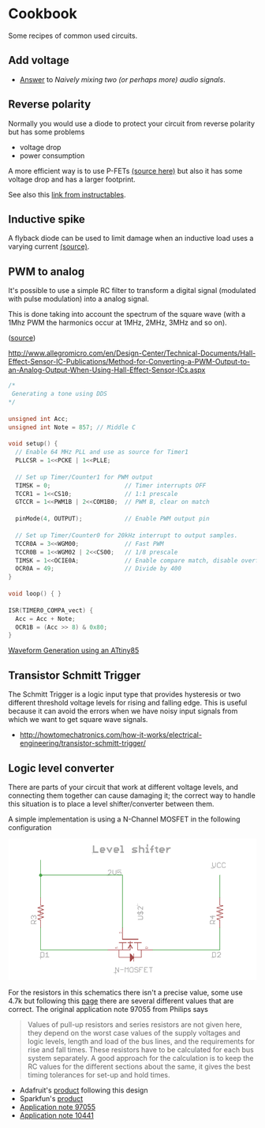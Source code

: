 # Cookbook

Some recipes of common used circuits.

## Add voltage

 - [Answer](http://electronics.stackexchange.com/questions/103435/naively-mixing-two-or-perhaps-more-audio-signals) to *Naively mixing two (or perhaps more) audio signals*.

## Reverse polarity

Normally you would use a diode to protect your circuit from reverse polarity
but has some problems

 - voltage drop
 - power consumption

A more efficient way is to use P-FETs [(source here)](https://www.youtube.com/watch?v=IrB-FPcv1Dc) but also it has
some voltage drop and has a larger footprint.

See also this [link from instructables](http://www.instructables.com/id/Reverse-polarity-protection-for-your-circuit-with/).

## Inductive spike

A flyback diode can be used to limit damage when an inductive load uses a
varying current [(source)](https://www.youtube.com/watch?v=LXGtE3X2k7Y).

## PWM to analog

It's possible to use a simple RC filter to transform a digital signal (modulated
with pulse modulation) into a analog signal.

This is done taking into account the spectrum of the square wave
(with a 1Mhz PWM the harmonics occur at 1MHz, 2MHz, 3MHz and so on).

([source](http://www.ti.com/lit/an/spraa88a/spraa88a.pdf))

http://www.allegromicro.com/en/Design-Center/Technical-Documents/Hall-Effect-Sensor-IC-Publications/Method-for-Converting-a-PWM-Output-to-an-Analog-Output-When-Using-Hall-Effect-Sensor-ICs.aspx

```c
/*
 Generating a tone using DDS
*/

unsigned int Acc;
unsigned int Note = 857; // Middle C

void setup() {
  // Enable 64 MHz PLL and use as source for Timer1
  PLLCSR = 1<<PCKE | 1<<PLLE;     

  // Set up Timer/Counter1 for PWM output
  TIMSK = 0;                     // Timer interrupts OFF
  TCCR1 = 1<<CS10;               // 1:1 prescale
  GTCCR = 1<<PWM1B | 2<<COM1B0;  // PWM B, clear on match

  pinMode(4, OUTPUT);            // Enable PWM output pin

  // Set up Timer/Counter0 for 20kHz interrupt to output samples.
  TCCR0A = 3<<WGM00;             // Fast PWM
  TCCR0B = 1<<WGM02 | 2<<CS00;   // 1/8 prescale
  TIMSK = 1<<OCIE0A;             // Enable compare match, disable overflow
  OCR0A = 49;                    // Divide by 400
}

void loop() { }

ISR(TIMER0_COMPA_vect) {
  Acc = Acc + Note;
  OCR1B = (Acc >> 8) & 0x80;
}
```

[Waveform Generation using an ATtiny85](http://www.technoblogy.com/show?QVN)

## Transistor Schmitt Trigger

The Schmitt Trigger is a logic input type that provides hysteresis or two
different threshold voltage levels for rising and falling edge. This is
useful because it can avoid the errors when we have noisy input signals
from which we want to get square wave signals.

 - http://howtomechatronics.com/how-it-works/electrical-engineering/transistor-schmitt-trigger/

## Logic level converter

There are parts of your circuit that work at different voltage levels, and connecting them
together can cause damaging it; the correct way to handle this situation is to place a
level shifter/converter between them.

A simple implementation is using a N-Channel MOSFET in the following configuration

![logic level shifter with N MOSFET](Images/n-channel-logic-level-converter.png)

For the resistors in this schematics there isn't a precise value, some use 4.7k
but following this [page](http://delphys.net/d.holmes/hardware/levelshift.html)
there are several different values that are correct. The original application
note 97055 from Philips says

> Values of pull-up resistors and series resistors are not given here, they depend on the worst case values of the
> supply voltages and logic levels, length and load of the bus lines, and the requirements for rise and fall times.
> These resistors have to be calculated for each bus system separately. A good approach for the calculation is to
> keep the RC values for the different sections about the same, it gives the best timing tolerances for set-up and
> hold times.

 - Adafruit's [product](http://www.adafruit.com/products/757) following this design
 - Sparkfun's [product](https://learn.sparkfun.com/tutorials/bi-directional-logic-level-converter-hookup-guide)
 - [Application note 97055](https://www.adafruit.com/datasheets/an97055.pdf)
 - [Application note 10441](http://www.nxp.com/documents/application_note/AN10441.pdf)

